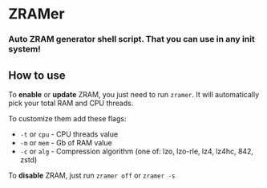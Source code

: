 # ZRAMer
### Auto ZRAM generator shell script. That you can use in any init system!
## How to use
To **enable** or **update** ZRAM, you just need to run ```zramer```. It will automatically pick your total RAM and CPU threads.

To customize them add these flags:
* ```-t``` or ```cpu``` - CPU threads value
* ```-m``` or ```mem``` - Gb of RAM value
* ```-c``` or ```alg``` - Compression algorithm (one of: lzo, lzo-rle, lz4, lz4hc, 842, zstd)

To **disable** ZRAM, just run ```zramer off``` or ```zramer -s```
